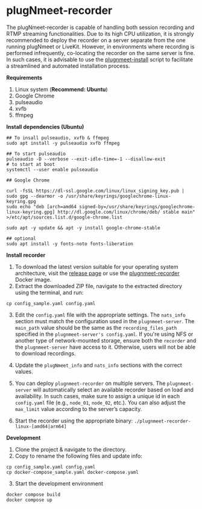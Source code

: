 # plugNmeet-recorder

The plugNmeet-recorder is capable of handling both session recording and RTMP streaming functionalities. Due to its high CPU utilization, it is strongly recommended to deploy the recorder on a server separate from the one running plugNmeet or LiveKit. However, in environments where recording is performed infrequently, co-locating the recorder on the same server is fine. In such cases, it is advisable to use the [plugnmeet-install](https://github.com/mynaparrot/plugNmeet-install) script to facilitate a streamlined and automated installation process.

**Requirements**

1) Linux system (**Recommend: Ubuntu**)
2) Google Chrome
3) pulseaudio
4) xvfb
5) ffmpeg

**Install dependencies (Ubuntu)**

```
## To insall pulseaudio, xvfb & ffmpeg
sudo apt install -y pulseaudio xvfb ffmpeg

## To start pulseaudio
pulseaudio -D --verbose --exit-idle-time=-1 --disallow-exit
# to start at boot
systemctl --user enable pulseaudio

## Google Chrome

curl -fsSL https://dl-ssl.google.com/linux/linux_signing_key.pub | sudo gpg --dearmor -o /usr/share/keyrings/googlechrome-linux-keyring.gpg
sudo echo "deb [arch=amd64 signed-by=/usr/share/keyrings/googlechrome-linux-keyring.gpg] http://dl.google.com/linux/chrome/deb/ stable main" >/etc/apt/sources.list.d/google-chrome.list

sudo apt -y update && apt -y install google-chrome-stable

## optional
sudo apt install -y fonts-noto fonts-liberation
```

**Install recorder**

1) To download the latest version suitable for your operating system architecture, visit the [release page](https://github.com/mynaparrot/plugNmeet-recorder/releases) or use the [plugnmeet-recorder](https://hub.docker.com/r/mynaparrot/plugnmeet-recorder) Docker image.
2) Extract the downloaded ZIP file, navigate to the extracted directory using the terminal, and run:

```
cp config_sample.yaml config.yaml
```

3) Edit the `config.yaml` file with the appropriate settings. The `nats_info` section must match the configuration used in the `plugnmeet-server`. The `main_path` value should be the same as the `recording_files_path` specified in the `plugnmeet-server's config.yaml`. If you're using NFS or another type of network-mounted storage, ensure both the `recorder` and the `plugnmeet-server` have access to it. Otherwise, users will not be able to download recordings. 

4) Update the `plugNmeet_info` and `nats_info` sections with the correct values.

5) You can deploy `plugnmeet-recorder` on multiple servers. The `plugnmeet-server` will automatically select an available recorder based on load and availability. In such cases, make sure to assign a unique id in each `config.yaml` file (e.g., `node_01`, `node_02`, etc.). You can also adjust the `max_limit` value according to the server’s capacity.

6) Start the recorder using the appropriate binary: `./plugnmeet-recorder-linux-[amd64|arm64]`

**Development**

1) Clone the project & navigate to the directory. 
2) Copy to rename the following files and update info:

```
cp config_sample.yaml config.yaml
cp docker-compose_sample.yaml docker-compose.yaml
```

3) Start the development environment

```
docker compose build
docker compose up
```
